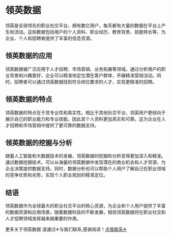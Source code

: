 # 领英数据

领英是全球领先的职业社交平台，拥有数亿用户，每天都有大量的数据在平台上产生和流动。这些数据包括用户的个人资料、职业经历、教育背景、技能特长等，为企业、个人和招聘者提供了丰富的信息资源。

## 领英数据的应用

领英数据被广泛应用于人才招聘、市场营销、业务拓展等领域。通过分析用户的职业背景和兴趣爱好，企业可以精准地定位潜在客户群体，开展精准营销活动。同时，招聘者可以通过领英数据找到符合岗位要求的人才，实现更精准的招聘。

## 领英数据的特点

领英数据的特点在于其专业性和真实性。相比于其他社交平台，领英用户更倾向于展示自己的职业能力和专业技能，因此其个人资料更加真实和可靠。这为企业在人才招聘和市场营销中提供了更可靠的数据支持。

## 领英数据的挖掘与分析

随着人工智能和大数据技术的发展，领英数据的挖掘和分析变得更加深入和精准。通过数据挖掘技术，可以从海量的领英数据中发现潜在的商业机会和人才资源，为企业决策提供数据支持。同时，数据分析也可以帮助个人用户了解自己在职业领域的竞争优势和劣势，实现个人职业规划的精准定位。

## 结语

领英数据作为全球最大的职业社交平台的核心资源，为企业和个人用户提供了丰富的数据资源和应用场景。随着数据科技的不断发展，相信领英数据将在职业社交和人才招聘领域发挥越来越重要的作用。

更多关于领英数据 请通过✈与我们联系,感谢阅读！[点我联系✈](https://www.k02.cc)